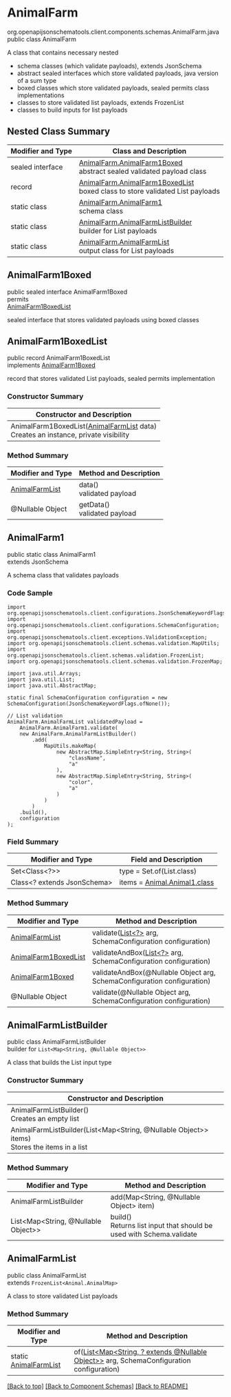 # AnimalFarm
org.openapijsonschematools.client.components.schemas.AnimalFarm.java
public class AnimalFarm<br>

A class that contains necessary nested
- schema classes (which validate payloads), extends JsonSchema
- abstract sealed interfaces which store validated payloads, java version of a sum type
- boxed classes which store validated payloads, sealed permits class implementations
- classes to store validated list payloads, extends FrozenList
- classes to build inputs for list payloads

## Nested Class Summary
| Modifier and Type | Class and Description |
| ----------------- | ---------------------- |
| sealed interface | [AnimalFarm.AnimalFarm1Boxed](#animalfarm1boxed)<br> abstract sealed validated payload class |
| record | [AnimalFarm.AnimalFarm1BoxedList](#animalfarm1boxedlist)<br> boxed class to store validated List payloads |
| static class | [AnimalFarm.AnimalFarm1](#animalfarm1)<br> schema class |
| static class | [AnimalFarm.AnimalFarmListBuilder](#animalfarmlistbuilder)<br> builder for List payloads |
| static class | [AnimalFarm.AnimalFarmList](#animalfarmlist)<br> output class for List payloads |

## AnimalFarm1Boxed
public sealed interface AnimalFarm1Boxed<br>
permits<br>
[AnimalFarm1BoxedList](#animalfarm1boxedlist)

sealed interface that stores validated payloads using boxed classes

## AnimalFarm1BoxedList
public record AnimalFarm1BoxedList<br>
implements [AnimalFarm1Boxed](#animalfarm1boxed)

record that stores validated List payloads, sealed permits implementation

### Constructor Summary
| Constructor and Description |
| --------------------------- |
| AnimalFarm1BoxedList([AnimalFarmList](#animalfarmlist) data)<br>Creates an instance, private visibility |

### Method Summary
| Modifier and Type | Method and Description |
| ----------------- | ---------------------- |
| [AnimalFarmList](#animalfarmlist) | data()<br>validated payload |
| @Nullable Object | getData()<br>validated payload |

## AnimalFarm1
public static class AnimalFarm1<br>
extends JsonSchema

A schema class that validates payloads

### Code Sample
```
import org.openapijsonschematools.client.configurations.JsonSchemaKeywordFlags;
import org.openapijsonschematools.client.configurations.SchemaConfiguration;
import org.openapijsonschematools.client.exceptions.ValidationException;
import org.openapijsonschematools.client.schemas.validation.MapUtils;
import org.openapijsonschematools.client.schemas.validation.FrozenList;
import org.openapijsonschematools.client.schemas.validation.FrozenMap;

import java.util.Arrays;
import java.util.List;
import java.util.AbstractMap;

static final SchemaConfiguration configuration = new SchemaConfiguration(JsonSchemaKeywordFlags.ofNone());

// List validation
AnimalFarm.AnimalFarmList validatedPayload =
    AnimalFarm.AnimalFarm1.validate(
    new AnimalFarm.AnimalFarmListBuilder()
        .add(
            MapUtils.makeMap(
                new AbstractMap.SimpleEntry<String, String>(
                    "className",
                    "a"
                ),
                new AbstractMap.SimpleEntry<String, String>(
                    "color",
                    "a"
                )
            )
        )
    .build(),
    configuration
);
```

### Field Summary
| Modifier and Type | Field and Description |
| ----------------- | ---------------------- |
| Set<Class<?>> | type = Set.of(List.class) |
| Class<? extends JsonSchema> | items = [Animal.Animal1.class](../../components/schemas/Animal.md#animal1) |

### Method Summary
| Modifier and Type | Method and Description |
| ----------------- | ---------------------- |
| [AnimalFarmList](#animalfarmlist) | validate([List<?>](#animalfarmlistbuilder) arg, SchemaConfiguration configuration) |
| [AnimalFarm1BoxedList](#animalfarm1boxedlist) | validateAndBox([List<?>](#animalfarmlistbuilder) arg, SchemaConfiguration configuration) |
| [AnimalFarm1Boxed](#animalfarm1boxed) | validateAndBox(@Nullable Object arg, SchemaConfiguration configuration) |
| @Nullable Object | validate(@Nullable Object arg, SchemaConfiguration configuration) |

## AnimalFarmListBuilder
public class AnimalFarmListBuilder<br>
builder for `List<Map<String, @Nullable Object>>`

A class that builds the List input type

### Constructor Summary
| Constructor and Description |
| --------------------------- |
| AnimalFarmListBuilder()<br>Creates an empty list |
| AnimalFarmListBuilder(List<Map<String, @Nullable Object>> items)<br>Stores the items in a list |

### Method Summary
| Modifier and Type | Method and Description |
| ----------------- | ---------------------- |
| AnimalFarmListBuilder | add(Map<String, @Nullable Object> item) |
| List<Map<String, @Nullable Object>> | build()<br>Returns list input that should be used with Schema.validate |

## AnimalFarmList
public class AnimalFarmList<br>
extends `FrozenList<Animal.AnimalMap>`

A class to store validated List payloads

### Method Summary
| Modifier and Type | Method and Description |
| ----------------- | ---------------------- |
| static [AnimalFarmList](#animalfarmlist) | of([List<Map<String, ? extends @Nullable Object>>](#animalfarmlistbuilder) arg, SchemaConfiguration configuration) |

[[Back to top]](#top) [[Back to Component Schemas]](../../../README.md#Component-Schemas) [[Back to README]](../../../README.md)
